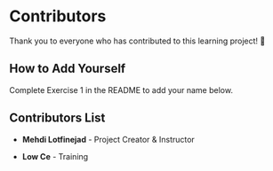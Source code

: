 # Contributors

Thank you to everyone who has contributed to this learning project! 🎉

## How to Add Yourself

Complete Exercise 1 in the README to add your name below.

## Contributors List

- **Mehdi Lotfinejad** - Project Creator & Instructor

<!-- Add your name below this line in alphabetical order -->
<!-- Format: - **Your Name** - Your Role/Contribution -->

- **Low Ce** - Training